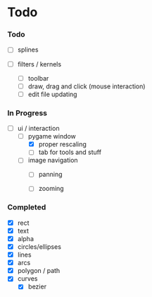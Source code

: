 # Todo

### Todo
 - [ ] splines
 - [ ] filters / kernels 

   - [ ] toolbar
   - [ ] draw, drag and click (mouse interaction)
   - [ ] edit file updating 

### In Progress

 - [ ] ui / interaction
   - [ ] pygame window
      - [x] proper rescaling
      - [ ] tab for tools and stuff
   - [ ] image navigation
       - [ ] panning
       - [ ] zooming


### Completed

 - [x] rect
 - [x] text
 - [x] alpha
 - [x] circles/ellipses
 - [x] lines
 - [x] arcs
 - [x] polygon / path
 - [x] curves
    - [x] bezier 